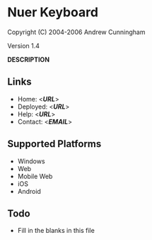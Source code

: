 Nuer Keyboard
=====================

Copyright (C) 2004-2006 Andrew Cunningham

Version 1.4

__DESCRIPTION__

Links
-----

 * Home:     <___URL___>
 * Deployed: <___URL___>
 * Help:     <___URL___>
 * Contact:  <___EMAIL___>

Supported Platforms
-------------------
 * Windows
 * Web
 * Mobile Web
 * iOS
 * Android

Todo
----

 * Fill in the blanks in this file

 